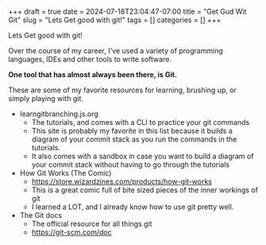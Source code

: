 +++ 
draft = true
date = 2024-07-18T23:04:47-07:00
title = "Get Gud Wit Git"
slug = "Lets Get good with git!" 
tags = []
categories = []
+++

Lets Get good with git!


Over the course of my career, I've used a variety of programming languages, IDEs and other
tools to write software.  

**One tool that has almost always been there, is Git.**

These are some of my favorite resources for learning, brushing up, or simply playing with
git.
  - learngitbranching.js.org
    - The tutorials, and comes with a CLI to practice your git commands
    - This site is probably my favorite in this list because it builds a
    diagram of your commit stack as you run the commands in the tutorials. 
    - It also comes with a sandbox in case you want to build a diagram of your commit
    stack without having to go through the tutorials
  - How Git Works (The Comic)
    - https://store.wizardzines.com/products/how-git-works
    - This is a great comic full of bite sized pieces of the inner workings of git
    - I learned a LOT, and I already know how to use git pretty well.
  - The Git docs
    - The official resource for all things git
    - https://git-scm.com/doc

